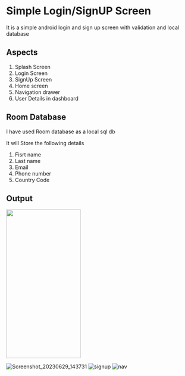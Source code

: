 # Simple Login/SignUP Screen 
It is a simple android login and sign up screen with validation and local database

## Aspects
1. Splash Screen 
2. Login Screen
3. SignUp Screen
4. Home screen
5. Navigation drawer
6. User Details in dashboard

## Room Database
I have used Room database as a local sql db

It will Store the following details
1. Fisrt name
2. Last name
3. Email
4. Phone number
5. Country Code

## Output
<img src="![Screenshot_20230629_143731](https://github.com/Sakthii-dev/android/assets/138104403/ed004dca-2992-4b6b-8114-044153590980)" width="200" height="400" />

 ![Screenshot_20230629_143731](https://github.com/Sakthii-dev/android/assets/138104403/ed004dca-2992-4b6b-8114-044153590980) 
 ![signup](https://github.com/Sakthii-dev/android/assets/138104403/4133e7b1-ed05-4298-960e-a696c146f388)
![nav](https://github.com/Sakthii-dev/android/assets/138104403/3e59243d-db45-428e-8737-ea754b12af01)



